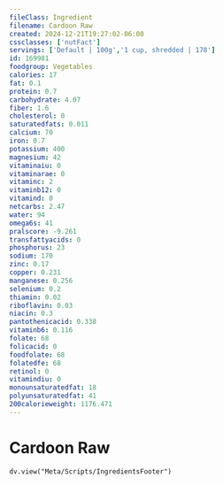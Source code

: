 ```yaml
---
fileClass: Ingredient
filename: Cardoon Raw
created: 2024-12-21T19:27:02-06:00
cssclasses: ['nutFact']
servings: ['Default | 100g','1 cup, shredded | 178']
id: 169981
foodgroup: Vegetables
calories: 17
fat: 0.1
protein: 0.7
carbohydrate: 4.07
fiber: 1.6
cholesterol: 0
saturatedfats: 0.011
calcium: 70
iron: 0.7
potassium: 400
magnesium: 42
vitaminaiu: 0
vitaminarae: 0
vitaminc: 2
vitaminb12: 0
vitamind: 0
netcarbs: 2.47
water: 94
omega6s: 41
pralscore: -9.261
transfattyacids: 0
phosphorus: 23
sodium: 170
zinc: 0.17
copper: 0.231
manganese: 0.256
selenium: 0.2
thiamin: 0.02
riboflavin: 0.03
niacin: 0.3
pantothenicacid: 0.338
vitaminb6: 0.116
folate: 68
folicacid: 0
foodfolate: 68
folatedfe: 68
retinol: 0
vitamindiu: 0
monounsaturatedfat: 18
polyunsaturatedfat: 41
200calorieweight: 1176.471
---
```


# Cardoon Raw

```dataviewjs
dv.view("Meta/Scripts/IngredientsFooter")
```